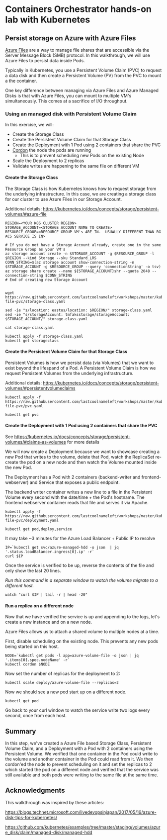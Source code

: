 # Containers Orchestrator hands-on lab with Kubernetes

## Persist storage on Azure with Azure Files

[Azure Files](https://docs.microsoft.com/en-us/azure/storage/files/storage-files-introduction) are a way to manage file shares that are accessible via the Server Message Block (SMB) protocol.  In this walkthrough, we will use Azure Files to persist data inside Pods.

Typically in Kubernetes, you use a Persistent Volume Claim (PVC) to request a data disk and then create a Persistent Volume (PV) from the PVC to mount a the container.

One key difference between managing via Azure Files and Azure Managed Disks is that with Azure Files, you can mount to multiple VM's simultaneously.  This comes at a sacrifice of I/O throughput.

### Using an managed disk with Persistent Volume Claim

In this exercise, we will:
* Create the Storage Class
* Create the Persistent Volume Claim for that Storage Class
* Create the Deployment with 1 Pod using 2 containers that share the PVC
* [Cordon](https://kubernetes.io/docs/user-guide/kubectl/v1.7/#cordon) the node the pods are running
  * This is to prevent scheduling new Pods on the existing Node
* Scale the Deployment to 2 replicas 
* Validate writes are happening to the same file on different VM

#### Create the Storage Class

The Storage Class is how Kubernetes knows how to request storage from the underlying infrastructure.  In this case, we are creating a storage class for our cluster to use Azure Files in our Storage Account.

Additional details:
https://kubernetes.io/docs/concepts/storage/persistent-volumes/#azure-file


```
REGION=<YOUR K8S CLUSTER REGION>
STORAGE_ACCOUNT=<STORAGE ACCOUNT NAME TO CREATE>
RESOURCE_GROUP=<RESOURCE GROUP VM's ARE IN.  USUALLY DIFFERENT THAN RG ACS SERVICE IS IN>

# If you do not have a Storage Account already, create one in the same Resource Group as your VM's
az storage account create -n $STORAGE_ACCOUNT -g $RESOURCE_GROUP -l $REGION --kind Storage --sku Standard_LRS
CONN_STRING=$(az storage account show-connection-string -n $STORAGE_ACCOUNT -g $RESOURCE_GROUP --query 'connectionString' -o tsv)
az storage share create --name ${STORAGE_ACCOUNT}shr --quota 2048 --connection-string $CONN_STRING
# End of creating new Storage Account


wget  https://raw.githubusercontent.com/lastcoolnameleft/workshops/master/kubernetes/yaml/storage/azure-file-pvc/storage-class.yaml 

sed -ie "s/location: eastus/location: $REGION/" storage-class.yaml
sed -ie "s/storageAccount: tmfaksstorage/storageAccount: $STORAGE_ACCOUNT/" storage-class.yaml

cat storage-class.yaml

kubectl apply -f storage-class.yaml
kubectl get storageclass
```

####  Create the Persistent Volume Claim for that Storage Class

Persistent Volumes is how we persist data (via Volumes) that we want to exist beyond the lifespand of a Pod.  A Persistent Volume Claim is how we request Persistent Volumes from the underlying infrastructure.

Additional details:
https://kubernetes.io/docs/concepts/storage/persistent-volumes/#persistentvolumeclaims

```
kubectl apply -f https://raw.githubusercontent.com/lastcoolnameleft/workshops/master/kubernetes/yaml/storage/azure-file-pvc/pvc.yaml

kubectl get pvc
```


#### Create the Deployment with 1 Pod using 2 containers that share the PVC

See https://kubernetes.io/docs/concepts/storage/persistent-volumes/#claims-as-volumes for more details

We will now create a Deployment because we want to showcase creating a new Pod that writes to the volume, delete that Pod, watch the ReplicaSet re-create the pod on a new node and then watch the Volume mounted inside the new Pod.

The Deployment has a Pod with 2 containers (backend-writer and frontend-webserver) and Service that exposes a public endpoint.

The backend writer container writes a new line to a file in the Persistent Volume every second with the date/time + the Pod's hostname.  The frontend webserver container reads that file and serves it via Apache.

```
kubectl apply -f https://raw.githubusercontent.com/lastcoolnameleft/workshops/master/kubernetes/yaml/storage/azure-file-pvc/deployment.yaml 

kubectl get pod,deploy,service
```


It may take ~3 minutes for the Azure Load Balancer + Public IP to resolve

```
IP=`kubectl get svc/azure-managed-hdd -o json  | jq '.status.loadBalancer.ingress[0].ip' -r`
curl $IP 
```

Once the service is verified to be up, reverse the contents of the file and only show the last 20 lines.  

*Run this command in a separate window to watch the volume migrate to a different host.*
```
watch "curl $IP | tail -r | head -20"
```


#### Run a replica on a different node

Now that we have verified the service is up and appending to the logs, let's create a new instance and on a new node.

Azure Files allows us to attach a shared volume to multiple nodes at a time.

First, disable scheduling on the existing node.  This prevents any new pods being started on this host.
```
NODE=`kubectl get pods -l app=azure-volume-file -o json | jq '.items[0].spec.nodeName' -r`
kubectl cordon $NODE
```

Now set the number of replicas for the deployment to 2:
```
kubectl scale deploy/azure-volume-file --replicas=2
```

Now we should see a new pod start up on a different node.

```
kubectl get pod
```

Go back to your curl window to watch the service write two logs every second, once from each host.

## Summary

In this step, we've created a Azure File based Storage Class, Persistent Volume Claim, and a Deployment with a Pod with 2 containers using the Persistent Volume.  We verified that one container in the Pod could write to the volume and another container in the Pod could read from it.  We then cordon'ed the node to prevent scheduling on it and set the replicas to 2 which started the pod on a different node and verified that the service was still available and both pods were writing to the same file at the same time.



## Acknowledgments

This walkthrough was inspired by these articles:

https://blogs.technet.microsoft.com/livedevopsinjapan/2017/05/16/azure-disk-tips-for-kubernetes/

https://github.com/kubernetes/examples/tree/master/staging/volumes/azure_disk/claim/managed-disk/managed-hdd
